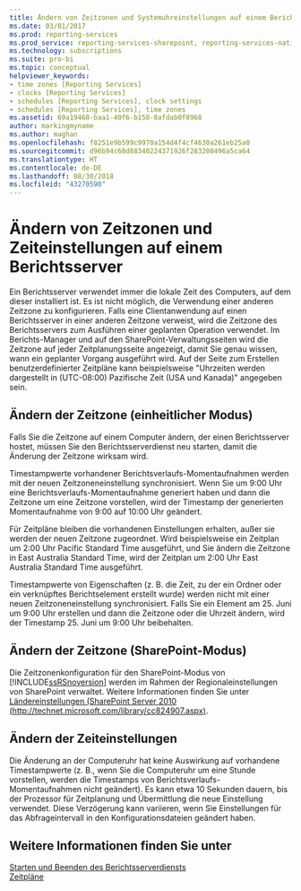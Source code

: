 ```yaml
---
title: Ändern von Zeitzonen und Systemuhreinstellungen auf einem Berichtsserver | Microsoft-Dokumentation
ms.date: 03/01/2017
ms.prod: reporting-services
ms.prod_service: reporting-services-sharepoint, reporting-services-native
ms.technology: subscriptions
ms.suite: pro-bi
ms.topic: conceptual
helpviewer_keywords:
- time zones [Reporting Services]
- clocks [Reporting Services]
- schedules [Reporting Services], clock settings
- schedules [Reporting Services], time zones
ms.assetid: 69a19468-baa1-40f6-b158-8afdab0f8968
author: markingmyname
ms.author: maghan
ms.openlocfilehash: f8251e9b599c9970a154d4f4cf4630a261eb25a0
ms.sourcegitcommit: d96b94c60d88340224371926f283200496a5ca64
ms.translationtype: HT
ms.contentlocale: de-DE
ms.lasthandoff: 08/30/2018
ms.locfileid: "43270590"
---
```

# <a name="change-time-zones-and-clock-settings-on-a-report-server"></a>Ändern von Zeitzonen und Zeiteinstellungen auf einem Berichtsserver
  Ein Berichtsserver verwendet immer die lokale Zeit des Computers, auf dem dieser installiert ist. Es ist nicht möglich, die Verwendung einer anderen Zeitzone zu konfigurieren. Falls eine Clientanwendung auf einen Berichtsserver in einer anderen Zeitzone verweist, wird die Zeitzone des Berichtsservers zum Ausführen einer geplanten Operation verwendet. Im Berichts-Manager und auf den SharePoint-Verwaltungsseiten wird die Zeitzone auf jeder Zeitplanungsseite angezeigt, damit Sie genau wissen, wann ein geplanter Vorgang ausgeführt wird. Auf der Seite zum Erstellen benutzerdefinierter Zeitpläne kann beispielsweise "Uhrzeiten werden dargestellt in (UTC-08:00) Pazifische Zeit (USA und Kanada)" angegeben sein.  
  
## <a name="changing-the-time-zone-native-mode"></a>Ändern der Zeitzone (einheitlicher Modus)  
 Falls Sie die Zeitzone auf einem Computer ändern, der einen Berichtsserver hostet, müssen Sie den Berichtsserverdienst neu starten, damit die Änderung der Zeitzone wirksam wird.  
  
 Timestampwerte vorhandener Berichtsverlaufs-Momentaufnahmen werden mit der neuen Zeitzoneneinstellung synchronisiert. Wenn Sie um 9:00 Uhr eine Berichtsverlaufs-Momentaufnahme generiert haben und dann die Zeitzone um eine Zeitzone vorstellen, wird der Timestamp der generierten Momentaufnahme von 9:00 auf 10:00 Uhr geändert.  
  
 Für Zeitpläne bleiben die vorhandenen Einstellungen erhalten, außer sie werden der neuen Zeitzone zugeordnet. Wird beispielsweise ein Zeitplan um 2:00 Uhr Pacific Standard Time ausgeführt, und Sie ändern die Zeitzone in East Australia Standard Time, wird der Zeitplan um 2:00 Uhr East Australia Standard Time ausgeführt.  
  
 Timestampwerte von Eigenschaften (z. B. die Zeit, zu der ein Ordner oder ein verknüpftes Berichtselement erstellt wurde) werden nicht mit einer neuen Zeitzoneneinstellung synchronisiert. Falls Sie ein Element am 25. Juni um 9:00 Uhr erstellen und dann die Zeitzone oder die Uhrzeit ändern, wird der Timestamp 25. Juni um 9:00 Uhr beibehalten.  
  
## <a name="changing-the-time-zone-sharepoint-mode"></a>Ändern der Zeitzone (SharePoint-Modus)  
 Die Zeitzonenkonfiguration für den SharePoint-Modus von [!INCLUDE[ssRSnoversion](../../includes/ssrsnoversion-md.md)] werden im Rahmen der Regionaleinstellungen von SharePoint verwaltet. Weitere Informationen finden Sie unter [Ländereinstellungen (SharePoint Server 2010 (http://technet.microsoft.com/library/cc824907.aspx)](http://technet.microsoft.com/library/cc824907.aspx).  
  
## <a name="changing-the-clock-settings"></a>Ändern der Zeiteinstellungen  
 Die Änderung an der Computeruhr hat keine Auswirkung auf vorhandene Timestampwerte (z. B., wenn Sie die Computeruhr um eine Stunde vorstellen, werden die Timestamps von Berichtsverlaufs-Momentaufnahmen nicht geändert). Es kann etwa 10 Sekunden dauern, bis der Prozessor für Zeitplanung und Übermittlung die neue Einstellung verwendet. Diese Verzögerung kann variieren, wenn Sie Einstellungen für das Abfrageintervall in den Konfigurationsdateien geändert haben.  
  
## <a name="see-also"></a>Weitere Informationen finden Sie unter  
 [Starten und Beenden des Berichtsserverdiensts](../../reporting-services/report-server/start-and-stop-the-report-server-service.md)   
 [Zeitpläne](../../reporting-services/subscriptions/schedules.md)  
  
  

